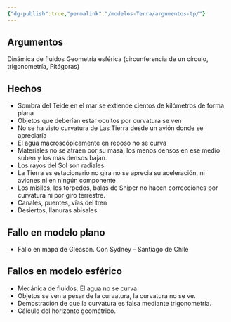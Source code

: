 ```yaml
---
{"dg-publish":true,"permalink":"/modelos-Terra/argumentos-tp/"}
---
```



## Argumentos
Dinámica de fluidos
Geometría esférica (circunferencia de un círculo, trigonometría, Pitágoras)

## Hechos
- Sombra del Teide en el mar se extiende cientos de kilómetros de forma plana
- Objetos que deberían estar ocultos por curvatura se ven
- No se ha visto curvatura de Las Tierra desde un avión donde se apreciaría
- El agua macroscópicamente en reposo no se curva
- Materiales no se atraen por su masa, los menos densos en ese medio suben y los más densos bajan.
- Los rayos del Sol son radiales
- La Tierra es estacionario no gira no se aprecia su aceleración, ni aviones ni en ningún componente
- Los misiles, los torpedos, balas de Sniper no hacen correcciones por curvatura ni por giro terrestre.
- Canales, puentes, vías del tren
- Desiertos, llanuras abisales


## Fallo en modelo plano
- Fallo en mapa de Gleason. Con Sydney - Santiago de Chile

## Fallos en modelo esférico
- Mecánica de fluidos. El agua no se curva
- Objetos se ven a pesar de la curvatura, la curvatura no se ve.
- Demostración de que la curvatura es falsa mediante trigonometría.
- Cálculo del horizonte geométrico.